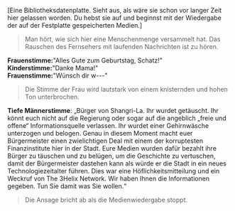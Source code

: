 [Eine Bibliotheksdatenplatte. Sieht aus, als wäre sie schon vor langer Zeit hier gelassen worden. Du hebst sie auf und beginnst mit der Wiedergabe der auf der Festplatte gespeicherten Medien.]  
  
>Man hört, wie sich hier eine Menschenmenge versammelt hat. Das Rauschen des Fernsehers mit laufenden Nachrichten ist zu hören.  
  
**Frauenstimme:**"Alles Gute zum Geburtstag, Schatz!"  
**Kinderstimme:**"Danke Mama!"  
**Frauenstimme:**"Wünsch dir w---"  
  
> Die Stimme der Frau wird lautstark von einem knisternden und hohen Ton unterbrochen.  
  
**Tiefe Männerstimme**: „Bürger von Shangri-La. Ihr wurdet getäuscht. Ihr könnt euch nicht auf die Regierung oder sogar auf die angeblich „freie und offene“ Informationsquelle verlassen. Ihr wurdet einer Gehirnwäsche unterzogen und belogen. Genau in diesem Moment macht euer Bürgermeister einen zwielichtigen Deal mit einem der korruptesten Finanzinstitute hier in der Stadt. Eure Medien wurden dafür bezahlt ihre Bürger zu täuschen und zu belügen, um die Geschichte zu vertuschen, damit der Bürgermeister dastehen kann als würde er die Stadt in ein neues Technologiezeitalter führen. Dies war eine Höflichkeitsmitteilung und ein Weckruf von The 3Helix Network. Wir haben Ihnen die Informationen gegeben. Tun Sie damit was Sie wollen.“  
  
>Die Ansage bricht ab als die Medienwiedergabe stoppt.  
